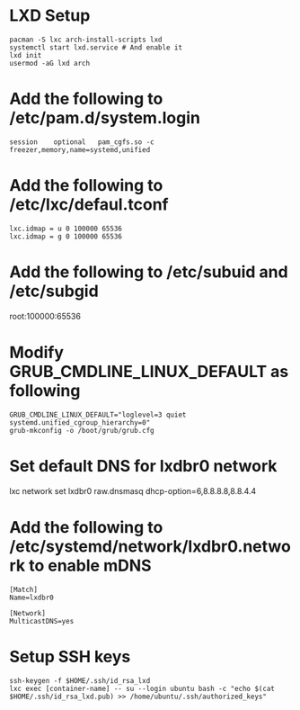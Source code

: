 # LXD Setup
```
pacman -S lxc arch-install-scripts lxd
systemctl start lxd.service	# And enable it
lxd init
usermod -aG lxd arch
```

# Add the following to /etc/pam.d/system.login
```
session    optional   pam_cgfs.so -c freezer,memory,name=systemd,unified
```

# Add the following to /etc/lxc/defaul.tconf
```
lxc.idmap = u 0 100000 65536
lxc.idmap = g 0 100000 65536
```

# Add the following to /etc/subuid and /etc/subgid
root:100000:65536

# Modify GRUB_CMDLINE_LINUX_DEFAULT as following
```
GRUB_CMDLINE_LINUX_DEFAULT="loglevel=3 quiet systemd.unified_cgroup_hierarchy=0"
grub-mkconfig -o /boot/grub/grub.cfg
```

# Set default DNS for lxdbr0 network
lxc network set lxdbr0 raw.dnsmasq dhcp-option=6,8.8.8.8,8.8.4.4

# Add the following to /etc/systemd/network/lxdbr0.network to enable mDNS
```
[Match]
Name=lxdbr0

[Network]
MulticastDNS=yes
```
# Setup SSH keys
```
ssh-keygen -f $HOME/.ssh/id_rsa_lxd
lxc exec [container-name] -- su --login ubuntu bash -c "echo $(cat $HOME/.ssh/id_rsa_lxd.pub) >> /home/ubuntu/.ssh/authorized_keys" 
```
